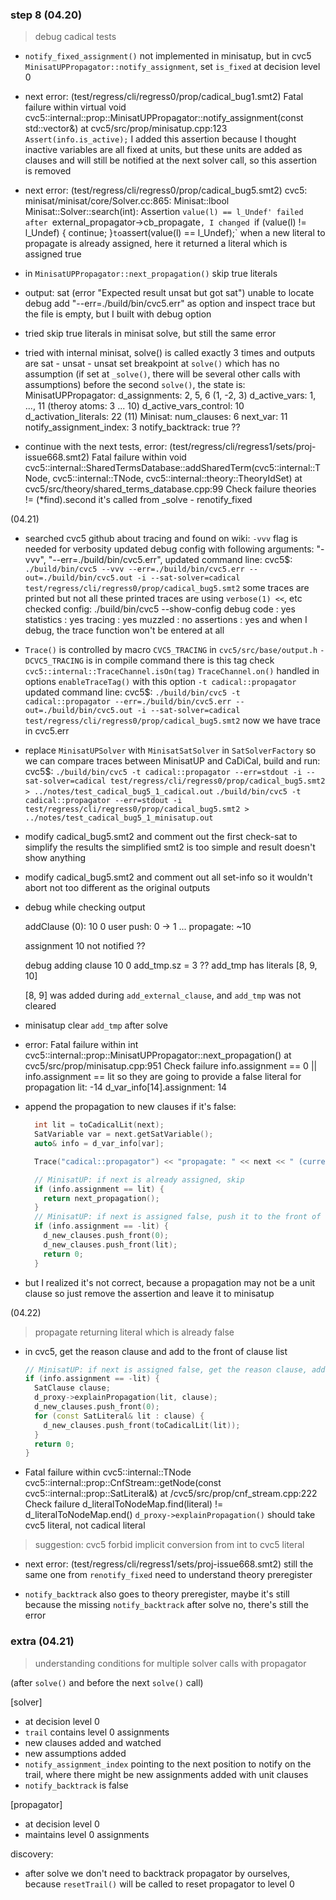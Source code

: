 ### step 8 (04.20)

> debug cadical tests

- `notify_fixed_assignment()` not implemented in minisatup, but in cvc5 `MinisatUPPropagator::notify_assignment`, set `is_fixed` at decision level 0

- next error: (test/regress/cli/regress0/prop/cadical_bug1.smt2)
    Fatal failure within virtual void cvc5::internal::prop::MinisatUPPropagator::notify_assignment(const std::vector<int>&) at cvc5/src/prop/minisatup.cpp:123  `Assert(info.is_active);`
  I added this assertion because I thought inactive variables are all fixed at units, but these units are added as clauses and will still be notified at the next solver call, so this assertion is removed

- next error: (test/regress/cli/regress0/prop/cadical_bug5.smt2)
    cvc5: minisat/minisat/core/Solver.cc:865: Minisat::lbool Minisat::Solver::search(int): Assertion `value(l) == l_Undef' failed
  after `external_propagator->cb_propagate`, I changed `if (value(l) != l_Undef) { continue; }` to `assert(value(l) == l_Undef);` when a new literal to propagate is already assigned, here it returned a literal which is assigned true

- in `MinisatUPPropagator::next_propagation()` skip true literals

- output:
    sat
    (error "Expected result unsat but got sat")
  unable to locate debug
  add "--err=./build/bin/cvc5.err" as option and inspect trace
  but the file is empty, but I built with debug option

- tried skip true literals in minisat solve, but still the same error

- tried with internal minisat, solve() is called exactly 3 times and outputs are sat - unsat - unsat
  set breakpoint at `solve()` which has no assumption (if set at `_solve()`, there will be several other calls with assumptions)
  before the second `solve()`, the state is:
  MinisatUPPropagator:
    d_assignments: 2, 5, 6 (1, -2, 3)
    d_active_vars: 1, ..., 11 (theroy atoms: 3 ... 10)
    d_active_vars_control: 10
    d_activation_literals: 22 (11)
  Minisat:
    num_clauses: 6
    next_var: 11
    notify_assignment_index: 3
    notify_backtrack: true ??

- continue with the next tests, error: (test/regress/cli/regress1/sets/proj-issue668.smt2)
    Fatal failure within void cvc5::internal::SharedTermsDatabase::addSharedTerm(cvc5::internal::TNode, cvc5::internal::TNode, cvc5::internal::theory::TheoryIdSet) at cvc5/src/theory/shared_terms_database.cpp:99   Check failure   theories != (*find).second
  it's called from _solve - renotify_fixed

(04.21)

- searched cvc5 github about tracing and found on wiki:
  `-vvv` flag is needed for verbosity
  updated debug config with following arguments:
    "-vvv",
    "--err=./build/bin/cvc5.err",
  updated command line:
  cvc5$:
  `./build/bin/cvc5 --vvv --err=./build/bin/cvc5.err --out=./build/bin/cvc5.out -i --sat-solver=cadical test/regress/cli/regress0/prop/cadical_bug5.smt2`
  some traces are printed but not all
  these printed traces are using `verbose(1) <<`, etc
  checked config:
  ./build/bin/cvc5 --show-config
    debug code    : yes
    statistics    : yes
    tracing       : yes
    muzzled       : no
    assertions    : yes
  and when I debug, the trace function won't be entered at all

- `Trace()` is controlled by macro `CVC5_TRACING` in `cvc5/src/base/output.h`
  `-DCVC5_TRACING` is in compile command
  there is this tag check `cvc5::internal::TraceChannel.isOn(tag)`
  `TraceChannel.on()` handled in options `enableTraceTag()`
  with this option
  `-t cadical::propagator`
  updated command line:
  cvc5$:
  `./build/bin/cvc5 -t cadical::propagator --err=./build/bin/cvc5.err --out=./build/bin/cvc5.out -i --sat-solver=cadical test/regress/cli/regress0/prop/cadical_bug5.smt2`
  now we have trace in cvc5.err

- replace `MinisatUPSolver` with `MinisatSatSolver` in `SatSolverFactory` so we can compare traces between MinisatUP and CaDiCal, build and run:
  cvc5$:
  `./build/bin/cvc5 -t cadical::propagator --err=stdout -i --sat-solver=cadical test/regress/cli/regress0/prop/cadical_bug5.smt2 > ../notes/test_cadical_bug5_1_cadical.out`
  `./build/bin/cvc5 -t cadical::propagator --err=stdout -i test/regress/cli/regress0/prop/cadical_bug5.smt2 > ../notes/test_cadical_bug5_1_minisatup.out`

- modify cadical_bug5.smt2 and comment out the first check-sat to simplify the results
  the simplified smt2 is too simple and result doesn't show anything

- modify cadical_bug5.smt2 and comment out all set-info so it wouldn't abort
  not too different as the original outputs

- debug while checking output

  addClause (0): 10 0
  user push: 0 -> 1
  ...
  propagate: ~10

  assignment 10 not notified ??

  debug adding clause 10 0
  add_tmp.sz = 3 ??
  add_tmp has literals [8, 9, 10]

  [8, 9] was added during `add_external_clause`, and `add_tmp` was not cleared

- minisatup clear `add_tmp` after solve

- error:
    Fatal failure within int cvc5::internal::prop::MinisatUPPropagator::next_propagation() at cvc5/src/prop/minisatup.cpp:951  Check failure  info.assignment == 0 || info.assignment == lit
  so they are going to provide a false literal for propagation
    lit: -14
    d_var_info[14].assignment: 14

- append the propagation to new clauses if it's false:
  ```c++
    int lit = toCadicalLit(next);
    SatVariable var = next.getSatVariable();
    auto& info = d_var_info[var];

    Trace("cadical::propagator") << "propagate: " << next << " (current assignment: " << info.assignment << ")" << std::endl;

    // MinisatUP: if next is already assigned, skip
    if (info.assignment == lit) {
      return next_propagation();
    }
    // MinisatUP: if next is assigned false, push it to the front of d_new_clauses and return 0
    if (info.assignment == -lit) {
      d_new_clauses.push_front(0);
      d_new_clauses.push_front(lit);
      return 0;
    }
  ```

- but I realized it's not correct, because a propagation may not be a unit clause
  so just remove the assertion and leave it to minisatup

(04.22)

> propagate returning literal which is already false

- in cvc5, get the reason clause and add to the front of clause list
  ```c++
  // MinisatUP: if next is assigned false, get the reason clause, add it to the front of d_new_clauses, and return 0
  if (info.assignment == -lit) {
    SatClause clause;
    d_proxy->explainPropagation(lit, clause);
    d_new_clauses.push_front(0);
    for (const SatLiteral& lit : clause) {
      d_new_clauses.push_front(toCadicalLit(lit));
    }
    return 0;
  }
  ```

- Fatal failure within cvc5::internal::TNode cvc5::internal::prop::CnfStream::getNode(const cvc5::internal::prop::SatLiteral&) at /cvc5/src/prop/cnf_stream.cpp:222  Check failure  d_literalToNodeMap.find(literal) != d_literalToNodeMap.end()
  `d_proxy->explainPropagation()` should take cvc5 literal, not cadical literal
> suggestion: cvc5 forbid implicit conversion from int to cvc5 literal

- next error: (test/regress/cli/regress1/sets/proj-issue668.smt2)
  still the same one from `renotify_fixed`
  need to understand theory preregister

- `notify_backtrack` also goes to theory preregister, maybe it's still because the missing `notify_backtrack` after solve
  no, there's still the error

### extra (04.21)

> understanding conditions for multiple solver calls with propagator

(after `solve()` and before the next `solve()` call)

[solver]
- at decision level 0
- `trail` contains level 0 assignments
- new clauses added and watched
- new assumptions added
- `notify_assignment_index` pointing to the next position to notify on the trail, where there might be new assignments added with unit clauses
- `notify_backtrack` is false

[propagator]
- at decision level 0
- maintains level 0 assignments

discovery:
- after solve we don't need to backtrack propagator by ourselves, because `resetTrail()` will be called to reset propagator to level 0
